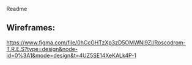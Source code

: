 Readme
## Wireframes: 
https://www.figma.com/file/0hCcGHTzXp3zD5OMWNi9Zl/Roscodrom-T.R.E.S?type=design&node-id=0%3A1&mode=design&t=4UZ5SE14XeKALk4P-1
